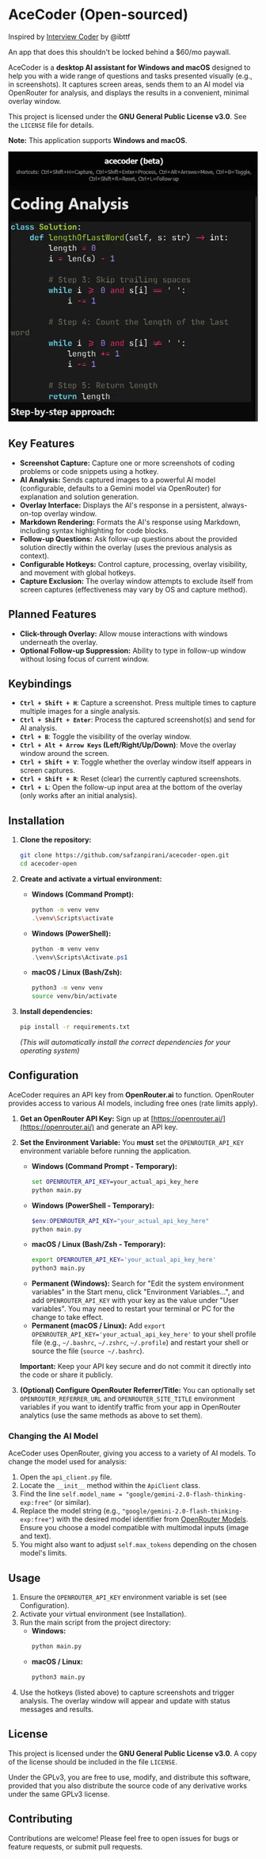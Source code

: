 # AceCoder (Open-sourced)

Inspired by [Interview Coder](https://github.com/ibttf/interview-coder) by @ibttf

An app that does this shouldn't be locked behind a $60/mo paywall.

AceCoder is a **desktop AI assistant for Windows and macOS** designed to help you with a wide range of questions and tasks presented visually (e.g., in screenshots). It captures screen areas, sends them to an AI model via OpenRouter for analysis, and displays the results in a convenient, minimal overlay window.

This project is licensed under the **GNU General Public License v3.0**. See the `LICENSE` file for details.

**Note:** This application supports **Windows and macOS**.

<p align="center">
  <img src="preview.webp" alt="AceCoder Preview" width="600">
</p>

## Key Features

*   **Screenshot Capture:** Capture one or more screenshots of coding problems or code snippets using a hotkey.
*   **AI Analysis:** Sends captured images to a powerful AI model (configurable, defaults to a Gemini model via OpenRouter) for explanation and solution generation.
*   **Overlay Interface:** Displays the AI's response in a persistent, always-on-top overlay window.
*   **Markdown Rendering:** Formats the AI's response using Markdown, including syntax highlighting for code blocks.
*   **Follow-up Questions:** Ask follow-up questions about the provided solution directly within the overlay (uses the previous analysis as context).
*   **Configurable Hotkeys:** Control capture, processing, overlay visibility, and movement with global hotkeys.
*   **Capture Exclusion:** The overlay window attempts to exclude itself from screen captures (effectiveness may vary by OS and capture method).

## Planned Features

*   **Click-through Overlay:** Allow mouse interactions with windows underneath the overlay.
*   **Optional Follow-up Suppression:** Ability to type in follow-up window without losing focus of current window.

## Keybindings

*   **`Ctrl + Shift + H`**: Capture a screenshot. Press multiple times to capture multiple images for a single analysis.
*   **`Ctrl + Shift + Enter`**: Process the captured screenshot(s) and send for AI analysis.
*   **`Ctrl + B`**: Toggle the visibility of the overlay window.
*   **`Ctrl + Alt + Arrow Keys` (Left/Right/Up/Down)**: Move the overlay window around the screen.
*   **`Ctrl + Shift + V`**: Toggle whether the overlay window itself appears in screen captures. 
*   **`Ctrl + Shift + R`**: Reset (clear) the currently captured screenshots.
*   **`Ctrl + L`**: Open the follow-up input area at the bottom of the overlay (only works after an initial analysis).

## Installation

1.  **Clone the repository:**
    ```bash
    git clone https://github.com/safzanpirani/acecoder-open.git
    cd acecoder-open
    ```

2.  **Create and activate a virtual environment:**
    *   **Windows (Command Prompt):**
        ```bash
        python -m venv venv
        .\venv\Scripts\activate
        ```
    *   **Windows (PowerShell):**
        ```powershell
        python -m venv venv
        .\venv\Scripts\Activate.ps1
        ```
    *   **macOS / Linux (Bash/Zsh):**
        ```bash
        python3 -m venv venv
        source venv/bin/activate
        ```

3.  **Install dependencies:**
    ```bash
    pip install -r requirements.txt
    ```
    *(This will automatically install the correct dependencies for your operating system)*

## Configuration

AceCoder requires an API key from **OpenRouter.ai** to function. OpenRouter provides access to various AI models, including free ones (rate limits apply).

1.  **Get an OpenRouter API Key:** Sign up at [https://openrouter.ai/](https://openrouter.ai/) and generate an API key.
2.  **Set the Environment Variable:** You **must** set the `OPENROUTER_API_KEY` environment variable before running the application.

    *   **Windows (Command Prompt - Temporary):**
        ```cmd
        set OPENROUTER_API_KEY=your_actual_api_key_here
        python main.py
        ```
    *   **Windows (PowerShell - Temporary):**
        ```powershell
        $env:OPENROUTER_API_KEY="your_actual_api_key_here"
        python main.py
        ```
    *   **macOS / Linux (Bash/Zsh - Temporary):**
        ```bash
        export OPENROUTER_API_KEY='your_actual_api_key_here'
        python3 main.py 
        ```
    *   **Permanent (Windows):** Search for "Edit the system environment variables" in the Start menu, click "Environment Variables...", and add `OPENROUTER_API_KEY` with your key as the value under "User variables". You may need to restart your terminal or PC for the change to take effect.
    *   **Permanent (macOS / Linux):** Add `export OPENROUTER_API_KEY='your_actual_api_key_here'` to your shell profile file (e.g., `~/.bashrc`, `~/.zshrc`, `~/.profile`) and restart your shell or source the file (`source ~/.bashrc`).

    **Important:** Keep your API key secure and do not commit it directly into the code or share it publicly.

3.  **(Optional) Configure OpenRouter Referrer/Title:** You can optionally set `OPENROUTER_REFERRER_URL` and `OPENROUTER_SITE_TITLE` environment variables if you want to identify traffic from your app in OpenRouter analytics (use the same methods as above to set them).

### Changing the AI Model

AceCoder uses OpenRouter, giving you access to a variety of AI models. To change the model used for analysis:

1.  Open the `api_client.py` file.
2.  Locate the `__init__` method within the `ApiClient` class.
3.  Find the line `self.model_name = "google/gemini-2.0-flash-thinking-exp:free"` (or similar).
4.  Replace the model string (e.g., `"google/gemini-2.0-flash-thinking-exp:free"`) with the desired model identifier from [OpenRouter Models](https://openrouter.ai/models). Ensure you choose a model compatible with multimodal inputs (image and text).
5.  You might also want to adjust `self.max_tokens` depending on the chosen model's limits.

## Usage

1.  Ensure the `OPENROUTER_API_KEY` environment variable is set (see Configuration).
2.  Activate your virtual environment (see Installation).
3.  Run the main script from the project directory:
    *   **Windows:**
        ```bash
        python main.py
        ```
    *   **macOS / Linux:**
        ```bash
        python3 main.py
        ```
4.  Use the hotkeys (listed above) to capture screenshots and trigger analysis. The overlay window will appear and update with status messages and results.

## License

This project is licensed under the **GNU General Public License v3.0**. A copy of the license should be included in the file `LICENSE`.

Under the GPLv3, you are free to use, modify, and distribute this software, provided that you also distribute the source code of any derivative works under the same GPLv3 license.

## Contributing

Contributions are welcome! Please feel free to open issues for bugs or feature requests, or submit pull requests.